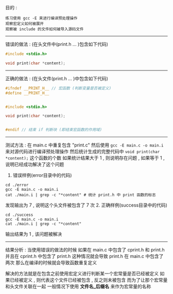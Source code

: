 目的 : 
```
练习使用 gcc -E 来进行编译预处理操作
观察宏定义如何被展开
观察被 include 的文件如何被导入源码文件
```

---
错误的做法 : (在头文件中(print.h ... )包含如下代码)
```c
#include <stdio.h>

void print(char *content);
```

---
正确的做法 : (在头文件(print.h ... )中包含如下代码)
```c
#ifndef __PRINT_H__ // 宏函数 (判断变量是否被定义)
#define __PRINT_H__


#include <stdio.h>

void print(char *content);


#endif // 结束 if 判断块 (即结束宏函数的作用域)
```

---
测试方法 : 
在 main.c 中重复包含 "print.c"
然后使用 `gcc -E main.c -o main.i` 来对源代码进行编译预处理操作
然后统计生成的完整代码中 `void print(char *content);` 这个函数的个数
如果统计结果大于 1 , 则说明存在问题 , 如果等于 1 , 说明已经成功解决了这个问题
1. 错误样例(error目录中的代码)
```
cd ./error
gcc -E main.c -o main.i
cat ./main.i | grep -c "*content" # 统计 print.h 中 print 函数的标志
```
发现输出为 7 , 说明这个头文件被包含了 7 次
2. 正确样例(success目录中的代码)
```
cd ./success
gcc -E main.c -o main.i
cat ./main.i | grep -c "*content"
```
输出结果为 1 , 该问题被解决

---
结果分析 : 
当使用错误的做法的时候
如果在 main.c 中包含了 cprint.h 和 print.h
并且在 cprint.h 中包含了 print.h
这种情况就会导致 print.h 在 main.c 中包含了两次
那么在编译的时候就会导致函数重复定义

解决的方法就是在包含之前使用宏定义进行判断某一个宏常量是否已经被定义
如果已经被定义 , 则代表这个文件已经被包含 , 反之则未被包含
而为了让那个宏常量和头文件关联在一起
一般情况下使用 __文件名_后缀名__ 来作为宏常量的名称
